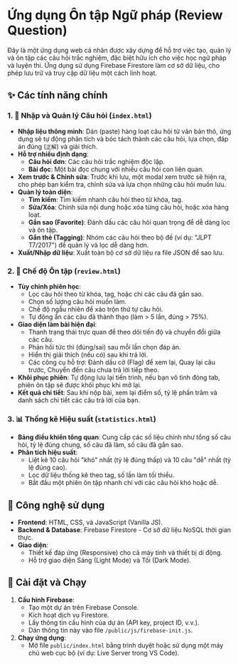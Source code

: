 # Ứng dụng Ôn tập Ngữ pháp (Review Question)

Đây là một ứng dụng web cá nhân được xây dựng để hỗ trợ việc tạo, quản lý và ôn tập các câu hỏi trắc nghiệm, đặc biệt hữu ích cho việc học ngữ pháp và luyện thi. Ứng dụng sử dụng Firebase Firestore làm cơ sở dữ liệu, cho phép lưu trữ và truy cập dữ liệu một cách linh hoạt.

## ✨ Các tính năng chính

### 1. 📘 Nhập và Quản lý Câu hỏi (`index.html`)

- **Nhập liệu thông minh**: Dán (paste) hàng loạt câu hỏi từ văn bản thô, ứng dụng sẽ tự động phân tích và bóc tách thành các câu hỏi, lựa chọn, đáp án đúng (`正解`) và giải thích.
- **Hỗ trợ nhiều định dạng**:
  - **Câu hỏi đơn**: Các câu hỏi trắc nghiệm độc lập.
  - **Bài đọc**: Một bài đọc chung với nhiều câu hỏi con liên quan.
- **Xem trước & Chỉnh sửa**: Trước khi lưu, một modal xem trước sẽ hiện ra, cho phép bạn kiểm tra, chỉnh sửa và lựa chọn những câu hỏi muốn lưu.
- **Quản lý toàn diện**:
  - **Tìm kiếm**: Tìm kiếm nhanh câu hỏi theo từ khóa, tag.
  - **Sửa/Xóa**: Chỉnh sửa nội dung hoặc xóa từng câu hỏi, hoặc xóa hàng loạt.
  - **Gắn sao (Favorite)**: Đánh dấu các câu hỏi quan trọng để dễ dàng lọc và ôn tập.
  - **Gắn thẻ (Tagging)**: Nhóm các câu hỏi theo bộ đề (ví dụ: "JLPT T7/2017") để quản lý và lọc dễ dàng hơn.
- **Xuất/Nhập dữ liệu**: Xuất toàn bộ cơ sở dữ liệu ra file JSON để sao lưu.

### 2. 📖 Chế độ Ôn tập (`review.html`)

- **Tùy chỉnh phiên học**:
  - Lọc câu hỏi theo từ khóa, tag, hoặc chỉ các câu đã gắn sao.
  - Chọn số lượng câu hỏi muốn làm.
  - Chế độ ngẫu nhiên để xáo trộn thứ tự câu hỏi.
  - Tự động ẩn các câu đã thành thạo (làm > 5 lần, đúng > 75%).
- **Giao diện làm bài hiện đại**:
  - Thanh trạng thái trực quan để theo dõi tiến độ và chuyển đổi giữa các câu.
  - Phản hồi tức thì (đúng/sai) sau mỗi lần chọn đáp án.
  - Hiển thị giải thích (nếu có) sau khi trả lời.
  - Các công cụ hỗ trợ: Đánh dấu cờ (Flag) để xem lại, Quay lại câu trước, Chuyển đến câu chưa trả lời tiếp theo.
- **Khôi phục phiên**: Tự động lưu lại tiến trình, nếu bạn vô tình đóng tab, phiên ôn tập sẽ được khôi phục khi mở lại.
- **Kết quả chi tiết**: Sau khi nộp bài, xem lại điểm số, tỷ lệ phần trăm và danh sách chi tiết các câu trả lời của bạn.

### 3. 📊 Thống kê Hiệu suất (`statistics.html`)

- **Bảng điều khiển tổng quan**: Cung cấp các số liệu chính như tổng số câu hỏi, tỷ lệ đúng chung, số câu đã làm, số câu đã gắn sao.
- **Phân tích hiệu suất**:
  - Liệt kê 10 câu hỏi "khó" nhất (tỷ lệ đúng thấp) và 10 câu "dễ" nhất (tỷ lệ đúng cao).
  - Lọc dữ liệu thống kê theo tag, số lần làm tối thiểu.
  - Bắt đầu một phiên ôn tập nhanh chỉ với các câu hỏi khó hoặc dễ.

## 🚀 Công nghệ sử dụng

- **Frontend**: HTML, CSS, và JavaScript (Vanilla JS).
- **Backend & Database**: Firebase Firestore - Cơ sở dữ liệu NoSQL thời gian thực.
- **Giao diện**:
  - Thiết kế đáp ứng (Responsive) cho cả máy tính và thiết bị di động.
  - Hỗ trợ giao diện Sáng (Light Mode) và Tối (Dark Mode).

## 🔧 Cài đặt và Chạy

1.  **Cấu hình Firebase**:
    - Tạo một dự án trên Firebase Console.
    - Kích hoạt dịch vụ Firestore.
    - Lấy thông tin cấu hình của dự án (API key, project ID, v.v.).
    - Dán thông tin này vào file `/public/js/firebase-init.js`.
2.  **Chạy ứng dụng**:
    - Mở file `public/index.html` bằng trình duyệt hoặc sử dụng một máy chủ web cục bộ (ví dụ: Live Server trong VS Code).
